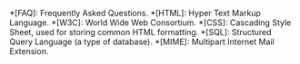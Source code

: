 *[FAQ]: Frequently Asked Questions.
*[HTML]: Hyper Text Markup Language.
*[W3C]: World Wide Web Consortium.
*[CSS]: Cascading Style Sheet, used for storing common HTML formatting.
*[SQL]: Structured Query Language (a type of database).
*[MIME]: Multipart Internet Mail Extension.